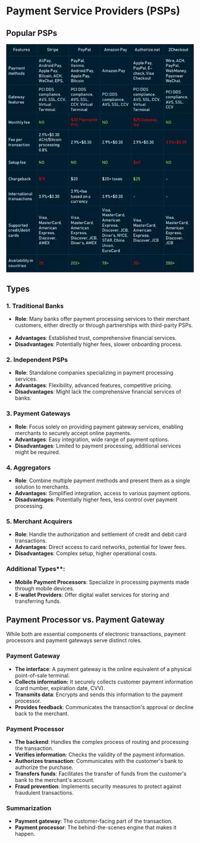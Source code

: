 # Payment Service Providers (PSPs)

## Popular PSPs
![Compare](./payment-gateway-providers-compared.png)

## Types

### 1. Traditional Banks
- **Role**: Many banks offer payment processing services to their merchant customers, either directly or through partnerships with third-party PSPs.   
- **Advantages**: Established trust, comprehensive financial services.   
- **Disadvantages**: Potentially higher fees, slower onboarding process.

### 2. Independent PSPs
- **Role**: Standalone companies specializing in payment processing services.   
- **Advantages**: Flexibility, advanced features, competitive pricing.   
- **Disadvantages**: Might lack the comprehensive financial services of banks.

### 3. Payment Gateways
- **Role**: Focus solely on providing payment gateway services, enabling merchants to securely accept online payments.   
- **Advantages**: Easy integration, wide range of payment options.   
- **Disadvantages**: Limited to payment processing, additional services might be required.

### 4. Aggregators
- **Role**: Combine multiple payment methods and present them as a single solution to merchants.
- **Advantages**: Simplified integration, access to various payment options.
- **Disadvantages**: Potentially higher fees, less control over payment processing.

### 5. Merchant Acquirers
- **Role**: Handle the authorization and settlement of credit and debit card transactions.   
- **Advantages**: Direct access to card networks, potential for lower fees.
- **Disadvantages**: Complex setup, higher operational costs.

### Additional Types**:
- **Mobile Payment Processors**: Specialize in processing payments made through mobile devices.
- **E-wallet Providers**: Offer digital wallet services for storing and transferring funds.

## Payment Processor vs. Payment Gateway

While both are essential components of electronic transactions, payment processors and payment gateways serve distinct roles.   

### Payment Gateway
- **The interface**: A payment gateway is the online equivalent of a physical point-of-sale terminal.   
- **Collects information:** It securely collects customer payment information (card number, expiration date, CVV).   
- **Transmits data**: Encrypts and sends this information to the payment processor.   
- **Provides feedback**: Communicates the transaction's approval or decline back to the merchant.   


### Payment Processor
- **The backend**: Handles the complex process of routing and processing the transaction.   
- **Verifies information**: Checks the validity of the payment information.   
- **Authorizes transaction**: Communicates with the customer's bank to authorize the purchase.   
- **Transfers funds**: Facilitates the transfer of funds from the customer's bank to the merchant's account.   
- **Fraud prevention**: Implements security measures to protect against fraudulent transactions.

### Summarization
- **Payment gateway**: The customer-facing part of the transaction.
- **Payment processor**: The behind-the-scenes engine that makes it happen.